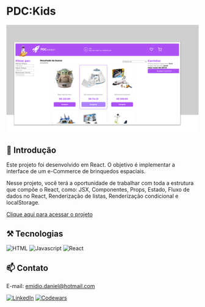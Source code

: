 # PDC:Kids

![preview](./loja-espacial/src/assets/Icon-Readme.png)

## 📄 Introdução

Este projeto foi desenvolvido em React. O objetivo é implementar a interface de um e-Commerce de brinquedos espaciais.

Nesse projeto, você terá a oportunidade de trabalhar com toda a estrutura que compõe o React, como: JSX, Componentes, Props, Estado, Fluxo de dados no React, Renderização de listas, Renderização condicional e localStorage. 


[Clique aqui para acessar o projeto](https://carrinho-custom-hook.vercel.app/)

## ⚒️ Tecnologias 

![HTML](https://img.shields.io/badge/HTML5-E34F26?style=for-the-badge&logo=html5&logoColor=white)
![Javascript](https://img.shields.io/badge/JavaScript-323330?style=for-the-badge&logo=javascript&logoColor=F7DF1E)
![React](https://img.shields.io/badge/React-20232A?style=for-the-badge&logo=react&logoColor=61DAFB)

## 📫 Contato

E-mail: emidio.daniel@hotmail.com

[![LinkedIn](https://img.shields.io/badge/LinkedIn-0077B5?style=for-the-badge&logo=linkedin&logoColor=white)](https://www.linkedin.com/in/danielemidio1988/)
[![Codewars](https://img.shields.io/badge/Codewars-B1361E?style=for-the-badge&logo=Codewars&logoColor=white)](https://www.codewars.com/users/DanielEmidio1988)

